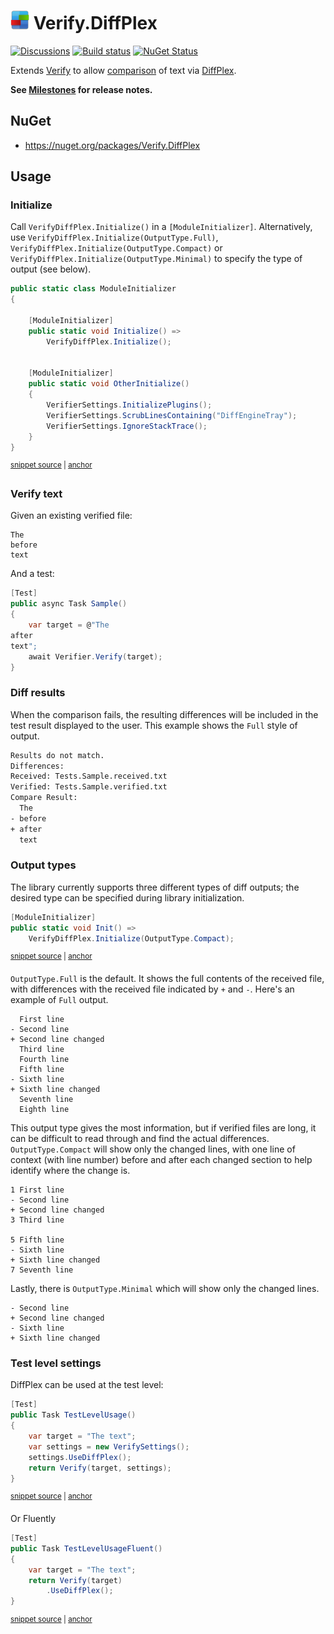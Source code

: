 # <img src="/src/icon.png" height="30px"> Verify.DiffPlex

[![Discussions](https://img.shields.io/badge/Verify-Discussions-yellow?svg=true&label=)](https://github.com/orgs/VerifyTests/discussions)
[![Build status](https://ci.appveyor.com/api/projects/status/9ug1ufa69m4vf4ph?svg=true)](https://ci.appveyor.com/project/SimonCropp/Verify-DiffPlex)
[![NuGet Status](https://img.shields.io/nuget/v/Verify.DiffPlex.svg)](https://www.nuget.org/packages/Verify.DiffPlex/)

Extends [Verify](https://github.com/VerifyTests/Verify) to allow [comparison](https://github.com/VerifyTests/Verify/blob/master/docs/comparer.md) of text via [DiffPlex](https://github.com/mmanela/diffplex).

**See [Milestones](../../milestones?state=closed) for release notes.**


## NuGet

 * https://nuget.org/packages/Verify.DiffPlex


## Usage


### Initialize

Call `VerifyDiffPlex.Initialize()` in a `[ModuleInitializer]`. Alternatively, use `VerifyDiffPlex.Initialize(OutputType.Full)`, `VerifyDiffPlex.Initialize(OutputType.Compact)` or `VerifyDiffPlex.Initialize(OutputType.Minimal)` to specify the type of output (see below).

<!-- snippet: ModuleInitializer.cs -->
<a id='snippet-ModuleInitializer.cs'></a>
```cs
public static class ModuleInitializer
{

    [ModuleInitializer]
    public static void Initialize() =>
        VerifyDiffPlex.Initialize();


    [ModuleInitializer]
    public static void OtherInitialize()
    {
        VerifierSettings.InitializePlugins();
        VerifierSettings.ScrubLinesContaining("DiffEngineTray");
        VerifierSettings.IgnoreStackTrace();
    }
}
```
<sup><a href='/src/Tests/ModuleInitializer.cs#L1-L16' title='Snippet source file'>snippet source</a> | <a href='#snippet-ModuleInitializer.cs' title='Start of snippet'>anchor</a></sup>
<!-- endSnippet -->


### Verify text

Given an existing verified file:

```
The
before
text
```

And a test:

```cs
[Test]
public async Task Sample()
{
    var target = @"The
after
text";
    await Verifier.Verify(target);
}
```


### Diff results

When the comparison fails, the resulting differences will be included in the test result displayed to the user. This example shows the `Full` style of output.

```txt
Results do not match.
Differences:
Received: Tests.Sample.received.txt
Verified: Tests.Sample.verified.txt
Compare Result:
  The
- before
+ after
  text
```


### Output types

The library currently supports three different types of diff outputs; the desired type can be specified during library initialization.

<!-- snippet: OutputTypeCompact -->
<a id='snippet-OutputTypeCompact'></a>
```cs
[ModuleInitializer]
public static void Init() =>
    VerifyDiffPlex.Initialize(OutputType.Compact);
```
<sup><a href='/src/CompactTests/Tests.cs#L6-L12' title='Snippet source file'>snippet source</a> | <a href='#snippet-OutputTypeCompact' title='Start of snippet'>anchor</a></sup>
<!-- endSnippet -->

`OutputType.Full` is the default. It shows the full contents of the received file, with differences with the received file indicated by `+` and `-`. Here's an example of `Full` output.

```
  First line
- Second line
+ Second line changed
  Third line
  Fourth line
  Fifth line
- Sixth line
+ Sixth line changed
  Seventh line
  Eighth line
```

This output type gives the most information, but if verified files are long, it can be difficult to read through and find the actual differences. `OutputType.Compact` will show only the changed lines, with one line of context (with line number) before and after each changed section to help identify where the change is.

```
1 First line
- Second line
+ Second line changed
3 Third line

5 Fifth line
- Sixth line
+ Sixth line changed
7 Seventh line
```

Lastly, there is `OutputType.Minimal` which will show only the changed lines.

```
- Second line
+ Second line changed
- Sixth line
+ Sixth line changed
```


### Test level settings

DiffPlex can be used at the test level:

<!-- snippet: TestLevelUsage -->
<a id='snippet-TestLevelUsage'></a>
```cs
[Test]
public Task TestLevelUsage()
{
    var target = "The text";
    var settings = new VerifySettings();
    settings.UseDiffPlex();
    return Verify(target, settings);
}
```
<sup><a href='/src/Tests/Tests.cs#L111-L122' title='Snippet source file'>snippet source</a> | <a href='#snippet-TestLevelUsage' title='Start of snippet'>anchor</a></sup>
<!-- endSnippet -->

Or Fluently

<!-- snippet: TestLevelUsageFluent -->
<a id='snippet-TestLevelUsageFluent'></a>
```cs
[Test]
public Task TestLevelUsageFluent()
{
    var target = "The text";
    return Verify(target)
        .UseDiffPlex();
}
```
<sup><a href='/src/Tests/Tests.cs#L124-L134' title='Snippet source file'>snippet source</a> | <a href='#snippet-TestLevelUsageFluent' title='Start of snippet'>anchor</a></sup>
<!-- endSnippet -->
